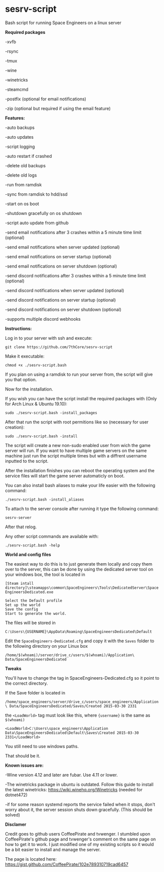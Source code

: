 # sesrv-script
Bash script for running Space Engineers on a linux server

**Required packages**

-xvfb

-rsync

-tmux

-wine

-winetricks

-steamcmd

-postfix (optional for email notifications)

-zip (optional but required if using the email feature)

**Features:**

-auto backups

-auto updates

-script logging

-auto restart if crashed

-delete old backups

-delete old logs

-run from ramdisk

-sync from ramdisk to hdd/ssd

-start on os boot

-shutdown gracefully on os shutdown

-script auto update from github

-send email notifications after 3 crashes within a 5 minute time limit (optional)

-send email notifications when server updated (optional)

-send email notifications on server startup (optional)

-send email notifications on server shutdown (optional)

-send discord notifications after 3 crashes within a 5 minute time limit (optional)

-send discord notifications when server updated (optional)

-send discord notifications on server startup (optional)

-send discord notifications on server shutdown (optional)

-supports multiple discord webhooks

**Instructions:**

Log in to your server with ssh and execute:

```git clone https://github.com/7thCore/sesrv-script```

Make it executable:

```chmod +x ./sesrv-script.bash```

If you plan on using a ramdisk to run your server from, the script will give you that option.

Now for the installation.

If you wish you can have the script install the required packages with (Only for Arch Linux & Ubuntu 19.10):

```sudo ./sesrv-script.bash -install_packages```

After that run the script with root permitions like so (necessary for user creation):

```sudo ./sesrv-script.bash -install```

The script will create a new non-sudo enabled user from wich the game server will run. If you want to have multiple game servers on the same machine just run the script multiple times but with a diffrent username inputted to the script.

After the installation finishes you can reboot the operating system and the service files will start the game server automaticly on boot.

You can also install bash aliases to make your life easier with the following command:

```./sesrv-script.bash -install_aliases```

To attach to the server console after running it type the following command:

```sesrv-server```

After that relog.

Any other script commands are available with:

```./sesrv-script.bash -help```

**World and config files**

The easiest way to do this is to just generate them locally and copy them over to the server, this can be done by using the dedicated server tool on your windows box, the tool is located in

```[Steam intall directory]\steamapps\common\SpaceEngineers\Tools\DedicatedServer\SpaceEngineersDedicated.exe```

    Select the Default profile
    Set up the world
    Save the config
    Start to generate the world.

The files will be stored in

```C:\Users\{USERNAME}\AppData\Roaming\SpaceEngineersDedicated\Default```

Edit the ```SpaceEngineers-Dedicated.cfg``` and copy it with the ```Saves``` folder to the following directory on your Linux box

```/home/$(whoami)/server/drive_c/users/$(whoami)/Application\ Data/SpaceEngineersDedicated```

**Tweaks**

You'll have to change the <LoadWorld> tag in SpaceEngineers-Dedicated.cfg so it point to the correct directory.

If the Save folder is located in

```/home/space_engineers/server/drive_c/users/space_engineers/Application\ Data/SpaceEngineersDedicated/Saves/Created 2015-03-30 2331```

the ```<LoadWorld>``` tag must look like this, where ```{username}``` is the same as ```$(whoami)```

```<LoadWorld>C:\Users\space_engineers\Application Data\SpaceEngineersDedicated\Default\Saves\Created 2015-03-30 2331</LoadWorld>``` 

You still need to use windows paths.

That should be it.

**Known issues are:**

-Wine version 4.12 and later are fubar. Use 4.11 or lower.

-The winetricks package in ubuntu is outdated. Follow this guide to install the latest winetricks: https://wiki.winehq.org/Winetricks (needed for dotnet472)

-if for some reason systemd reports the service failed when it stops, don't worry about it, the server session shuts down gracefully. (This should be solved)

**Disclamer**

Credit goes to github users CoffeePirate and tvwenger. I stumbled upon  CoffeePirate's github page and tvwenger's comment on the same page on how to get it to work. I just modified one of my existing scripts so it would be a bit easier to install and manage the server.

The page is located here:
https://gist.github.com/CoffeePirate/102e789310719cad6457
